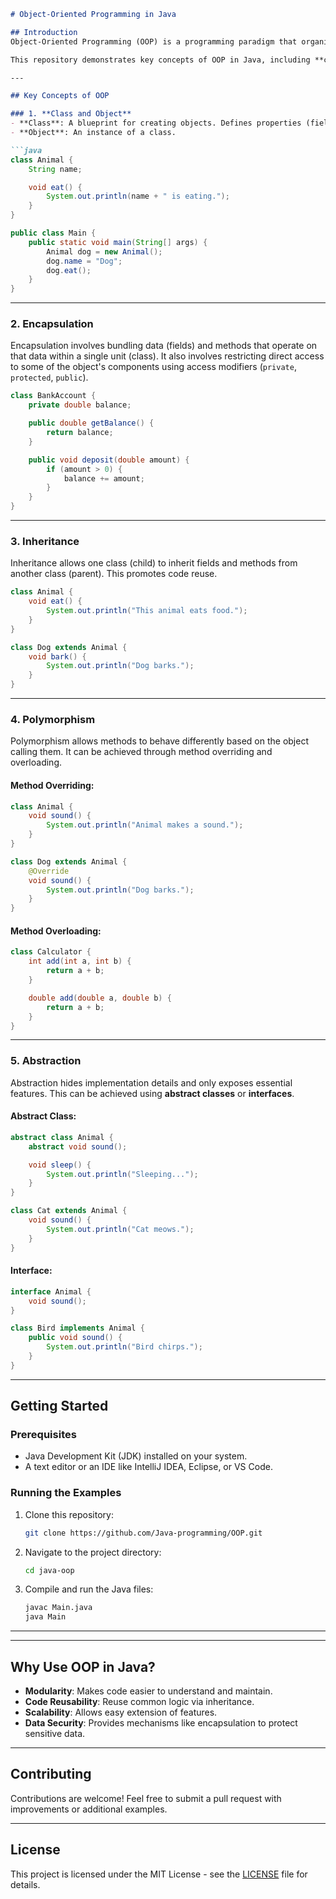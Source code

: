 ```markdown
# Object-Oriented Programming in Java

## Introduction
Object-Oriented Programming (OOP) is a programming paradigm that organizes code into objects, which encapsulate data and behavior. Java is a widely-used OOP language that provides robust features for creating scalable and reusable code.

This repository demonstrates key concepts of OOP in Java, including **classes**, **objects**, **inheritance**, **polymorphism**, **encapsulation**, and **abstraction**.

---

## Key Concepts of OOP

### 1. **Class and Object**
- **Class**: A blueprint for creating objects. Defines properties (fields) and behavior (methods).
- **Object**: An instance of a class.

```java
class Animal {
    String name;

    void eat() {
        System.out.println(name + " is eating.");
    }
}

public class Main {
    public static void main(String[] args) {
        Animal dog = new Animal();
        dog.name = "Dog";
        dog.eat();
    }
}
```

---

### 2. **Encapsulation**
Encapsulation involves bundling data (fields) and methods that operate on that data within a single unit (class). It also involves restricting direct access to some of the object's components using access modifiers (`private`, `protected`, `public`).

```java
class BankAccount {
    private double balance;

    public double getBalance() {
        return balance;
    }

    public void deposit(double amount) {
        if (amount > 0) {
            balance += amount;
        }
    }
}
```

---

### 3. **Inheritance**
Inheritance allows one class (child) to inherit fields and methods from another class (parent). This promotes code reuse.

```java
class Animal {
    void eat() {
        System.out.println("This animal eats food.");
    }
}

class Dog extends Animal {
    void bark() {
        System.out.println("Dog barks.");
    }
}
```

---

### 4. **Polymorphism**
Polymorphism allows methods to behave differently based on the object calling them. It can be achieved through method overriding and overloading.

#### Method Overriding:
```java
class Animal {
    void sound() {
        System.out.println("Animal makes a sound.");
    }
}

class Dog extends Animal {
    @Override
    void sound() {
        System.out.println("Dog barks.");
    }
}
```

#### Method Overloading:
```java
class Calculator {
    int add(int a, int b) {
        return a + b;
    }

    double add(double a, double b) {
        return a + b;
    }
}
```

---

### 5. **Abstraction**
Abstraction hides implementation details and only exposes essential features. This can be achieved using **abstract classes** or **interfaces**.

#### Abstract Class:
```java
abstract class Animal {
    abstract void sound();

    void sleep() {
        System.out.println("Sleeping...");
    }
}

class Cat extends Animal {
    void sound() {
        System.out.println("Cat meows.");
    }
}
```

#### Interface:
```java
interface Animal {
    void sound();
}

class Bird implements Animal {
    public void sound() {
        System.out.println("Bird chirps.");
    }
}
```

---

## Getting Started

### Prerequisites
- Java Development Kit (JDK) installed on your system.
- A text editor or an IDE like IntelliJ IDEA, Eclipse, or VS Code.

### Running the Examples
1. Clone this repository:
   ```bash
   git clone https://github.com/Java-programming/OOP.git
   ```
2. Navigate to the project directory:
   ```bash
   cd java-oop
   ```
3. Compile and run the Java files:
   ```bash
   javac Main.java
   java Main
   ```

---



---

## Why Use OOP in Java?
- **Modularity**: Makes code easier to understand and maintain.
- **Code Reusability**: Reuse common logic via inheritance.
- **Scalability**: Allows easy extension of features.
- **Data Security**: Provides mechanisms like encapsulation to protect sensitive data.

---

## Contributing
Contributions are welcome! Feel free to submit a pull request with improvements or additional examples.

---

## License
This project is licensed under the MIT License - see the [LICENSE](LICENSE) file for details.
```

